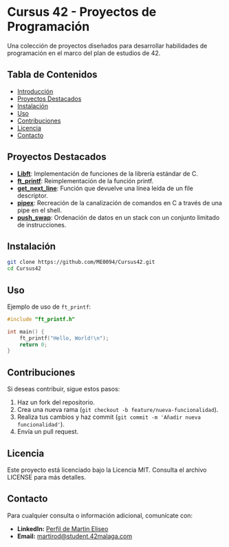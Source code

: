 # Cursus 42 - Proyectos de Programación

Una colección de proyectos diseñados para desarrollar habilidades de programación en el marco del plan de estudios de 42.

## Tabla de Contenidos

- [Introducción](#introducción)
- [Proyectos Destacados](#proyectos-destacados)
- [Instalación](#instalación)
- [Uso](#uso)
- [Contribuciones](#contribuciones)
- [Licencia](#licencia)
- [Contacto](#contacto)

## Proyectos Destacados

- **[Libft](https://github.com/ME0094/Cursus42/tree/master/Libft)**: Implementación de funciones de la librería estándar de C.
- **[ft_printf](https://github.com/ME0094/Cursus42/tree/main/ft_printf)**: Reimplementación de la función printf.
- **[get_next_line](https://github.com/ME0094/Cursus42/tree/main/get_next_line)**: Función que devuelve una línea leída de un file descriptor.
- **[pipex](https://github.com/ME0094/Cursus42/tree/main/pipex)**: Recreación de la canalización de comandos en C a través de una pipe en el shell.
- **[push_swap](https://github.com/ME0094/Cursus42/tree/main/push_swap)**: Ordenación de datos en un stack con un conjunto limitado de instrucciones.

## Instalación

```bash
git clone https://github.com/ME0094/Cursus42.git
cd Cursus42
```

## Uso

Ejemplo de uso de `ft_printf`:

```c
#include "ft_printf.h"

int main() {
    ft_printf("Hello, World!\n");
    return 0;
}
```

## Contribuciones

Si deseas contribuir, sigue estos pasos:

1. Haz un fork del repositorio.
2. Crea una nueva rama (`git checkout -b feature/nueva-funcionalidad`).
3. Realiza tus cambios y haz commit (`git commit -m 'Añadir nueva funcionalidad'`).
4. Envía un pull request.

## Licencia

Este proyecto está licenciado bajo la Licencia MIT. Consulta el archivo LICENSE para más detalles.

## Contacto
Para cualquier consulta o información adicional, comunícate con:

- **LinkedIn:** [Perfil de Martin Eliseo](https://www.linkedin.com/in/martin-eliseo/)
- **Email:** martirod@student.42malaga.com
